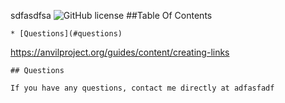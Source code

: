 sdfasdfsa
    ![GitHub license](https://img.shields.io/badge/license-MIT-blue.svg)
    ##Table Of Contents 

    * [Questions](#questions)



https://anvilproject.org/guides/content/creating-links



























    






    ## Questions

    If you have any questions, contact me directly at adfasfadf
    
